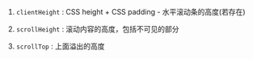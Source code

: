 1. `clientHeight` : CSS height + CSS padding - 水平滚动条的高度(若存在)

2. `scrollHeight` : 滚动内容的高度，包括不可见的部分

3. `scrollTop` : 上面溢出的高度


